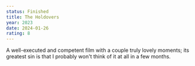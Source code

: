 ```yaml
---
status: Finished
title: The Holdovers
year: 2023
date: 2024-01-26
rating: 8
---
```

A well-executed and competent film with a couple truly lovely moments; its greatest sin is that I probably won't think of it at all in a few months.